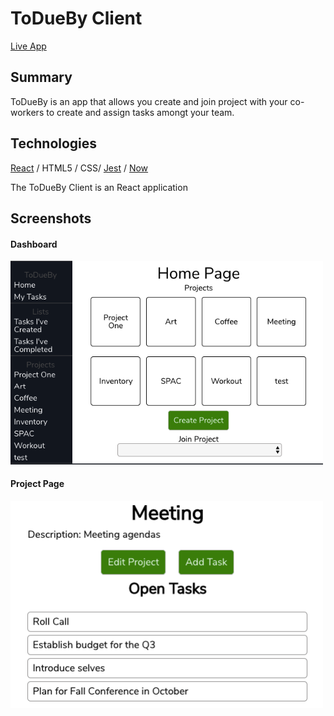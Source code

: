# ToDueBy Client
[Live App](https://ryutae-challenge-tracker-app.now.sh)

## Summary

ToDueBy is an app that allows you create and join project with your co-workers to create and assign tasks amongt your team.

## Technologies
[React](https://reactjs.org/) / HTML5 / CSS/ [Jest](https://jestjs.io/) / [Now](https://zeit.co/now)

The ToDueBy Client is an React application 

## Screenshots
#### Dashboard
<img src="/public/Dashboard.png" width="500" alt="dashboard">

#### Project Page
<img src="/public/ProjectPage.png" width="500" alt="project page">